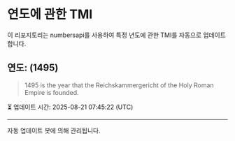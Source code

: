 
# 연도에 관한 TMI

이 리포지토리는 numbersapi를 사용하여 특정 년도에 관한 TMI를 자동으로 업데이트합니다.

## 연도: (1495)
> 1495 is the year that the Reichskammergericht of the Holy Roman Empire is founded.

⏳ 업데이트 시간: 2025-08-21 07:45:22 (UTC)

---
자동 업데이트 봇에 의해 관리됩니다.
